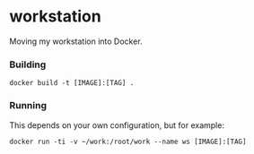 # workstation

Moving my workstation into Docker.

### Building

    docker build -t [IMAGE]:[TAG] .

### Running

This depends on your own configuration, but for example:

    docker run -ti -v ~/work:/root/work --name ws [IMAGE]:[TAG]
